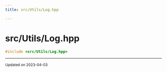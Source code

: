 ```yaml
---
title: src/Utils/Log.hpp

---
```


# src/Utils/Log.hpp




```cpp
#include <src/Utils/Log.hpp>
```






-------------------------------

<sub>Updated on 2023-04-03</sub>
